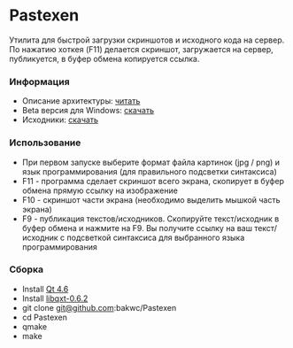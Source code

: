 Pastexen
=========

Утилита для быстрой загрузки скриншотов и исходного кода на сервер. По нажатию хоткея (F11) делается скриншот, загружается на сервер, публикуется, в буфер обмена копируется ссылка.

### Информация
* Описание архитектуры: [читать](https://github.com/bakwc/Pastexen/wiki)
* Beta версия для Windows: [скачать](https://github.com/downloads/bakwc/Pastexen/pastexen-0.1-wind32.zip)
* Исходники: [скачать](https://github.com/bakwc/Pastexen/zipball/master)

### Использование
* При первом запуске выберите формат файла картинок (jpg / png) и язык программирования (для правильного подсветки синтаксиса)
* F11 - программа сделает скриншот всего экрана, скопирует в буфер обмена прямую ссылку на изображение
* F10 - скриншот части экрана (необходимо выделить мышкой часть экрана)
* F9 - публикация текстов/исходников. Скопируйте текст/исходник в буфер обмена и нажмите на F9. Вы получите ссылку на ваш текст/исходник с подсветкой синтаксиса для выбранного языка программирования
### Сборка

* Install [Qt 4.6](http://qt.nokia.com/)
* Install [libqxt-0.6.2](http://dev.libqxt.org/libqxt/get/v0.6.2.zip)
* git clone git@github.com:bakwc/Pastexen
* cd Pastexen
* qmake
* make
